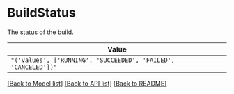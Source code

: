 # BuildStatus

The status of the build.

| **Value** |
| --------- |
| `"('values', ['RUNNING', 'SUCCEEDED', 'FAILED', 'CANCELED'])"` |


[[Back to Model list]](../../../README.md#models-v2-link) [[Back to API list]](../../README.md#documentation-for-api-endpoints) [[Back to README]](../../README.md)
